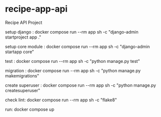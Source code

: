 # recipe-app-api
Recipe API Project

setup django :
docker compose run --rm app sh -c "django-admin startproject app ."

setup core module :
docker compose run --rm app sh -c "django-admin startapp core"

test :
docker compose run --rm app sh -c "python manage.py test"

migration :
docker compose run --rm app sh -c "python manage.py makemigrations"

create superuser :
docker compose run --rm app sh -c "python manage.py createsuperuser"

check lint:
docker compose run --rm app sh -c "flake8"

run:
docker compose up
